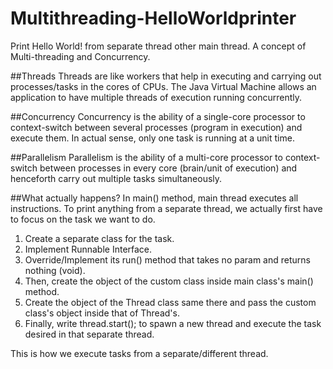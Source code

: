 # Multithreading-HelloWorldprinter
Print Hello World! from separate thread other main thread. A concept of Multi-threading and Concurrency.

##Threads
Threads are like workers that help in executing and carrying out processes/tasks in the cores of CPUs.
The Java Virtual Machine allows an application to have multiple threads of execution running concurrently.

##Concurrency
Concurrency is the ability of a single-core processor to context-switch between several processes 
(program in execution) and execute them. In actual sense, only one task is running at a unit time.


##Parallelism
Parallelism is the ability of a multi-core processor to context-switch between processes in every core
(brain/unit of execution) and henceforth carry out multiple tasks simultaneously.

##What actually happens?
In main() method,  main thread executes all instructions.
To print anything from a separate thread, we actually first have to focus on the task we want to do.
1. Create a separate class for the task.
2. Implement Runnable Interface.
3. Override/Implement its run() method that takes no param and returns nothing (void).
4. Then, create the object of the custom class inside main class's main() method.
5. Create the object of the Thread class same there and pass the custom class's object inside that of Thread's.
6. Finally, write thread.start(); to spawn a new thread and execute the task desired in that separate thread.

This is how we execute tasks from a separate/different thread.